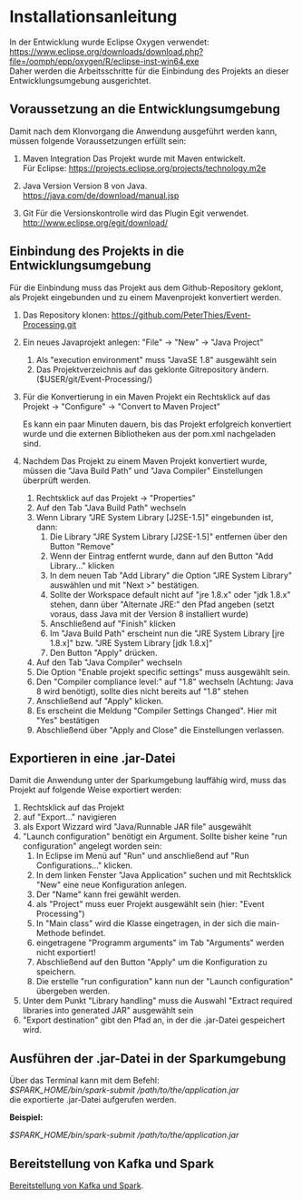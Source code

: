 # Installationsanleitung

In der Entwicklung wurde Eclipse Oxygen verwendet:  
https://www.eclipse.org/downloads/download.php?file=/oomph/epp/oxygen/R/eclipse-inst-win64.exe  
Daher werden die Arbeitsschritte für die Einbindung des Projekts an dieser Entwicklungsumgebung ausgerichtet.

## Voraussetzung an die Entwicklungsumgebung

Damit nach dem Klonvorgang die Anwendung ausgeführt werden kann, müssen folgende Voraussetzungen erfüllt sein:

1. Maven Integration
   Das Projekt wurde mit Maven entwickelt.  
   Für Eclipse: https://projects.eclipse.org/projects/technology.m2e

1. Java Version
   Version 8 von Java.  
   https://java.com/de/download/manual.jsp
   
1. Git
   Für die Versionskontrolle wird das Plugin Egit verwendet.  
   http://www.eclipse.org/egit/download/

## Einbindung des Projekts in die Entwicklungsumgebung

Für die Einbindung muss das Projekt aus dem Github-Repository geklont, als Projekt eingebunden und zu einem Mavenprojekt konvertiert werden.

1. Das Repository klonen: https://github.com/PeterThies/Event-Processing.git

1. Ein neues Javaprojekt anlegen: "File" -> "New" -> "Java Project" 
   1. Als "execution environment" muss "JavaSE 1.8" ausgewählt sein
   1. Das Projektverzeichnis auf das geklonte Gitrepository ändern.
      ($USER/git/Event-Processing/)
      
1. Für die Konvertierung in ein Maven Projekt ein Rechtsklick auf das Projekt -> "Configure" -> "Convert to Maven Project"
   
   Es kann ein paar Minuten dauern, bis das Projekt erfolgreich konvertiert wurde und die externen Bibliotheken aus der
   pom.xml nachgeladen sind.
   
1. Nachdem Das Projekt zu einem Maven Projekt konvertiert wurde, müssen die "Java Build Path" und "Java Compiler" Einstellungen überprüft werden. 
   1. Rechtsklick auf das Projekt -> "Properties"
   1. Auf den Tab "Java Build Path" wechseln
   1. Wenn Library "JRE System Library [J2SE-1.5]" eingebunden ist, dann:
      1. Die Library "JRE System Library [J2SE-1.5]" entfernen über den Button "Remove"
      1. Wenn der Eintrag entfernt wurde, dann auf den Button "Add Library..." klicken
      1. In dem neuen Tab "Add Library" die Option "JRE System Library" auswählen und mit "Next >" bestätigen.
      1. Sollte der Workspace default nicht auf "jre 1.8.x" oder "jdk 1.8.x" stehen, dann über "Alternate JRE:" den Pfad angeben (setzt voraus, dass Java mit der Version 8 installiert wurde)
      1. Anschließend auf "Finish" klicken
      1. Im "Java Build Path" erscheint nun die "JRE System Library [jre 1.8.x]" bzw. "JRE System Library [jdk 1.8.x]"
      1. Den Button "Apply" drücken.
   1. Auf den Tab "Java Compiler" wechseln
   1. Die Option "Enable projekt specific settings" muss ausgewählt sein.
   1. Den "Compiler compliance level:" auf "1.8" wechseln (Achtung: Java 8 wird benötigt), sollte dies nicht bereits auf "1.8" stehen
   1. Anschließend auf "Apply" klicken.
   1. Es erscheint die Meldung "Compiler Settings Changed". Hier mit "Yes" bestätigen
   1. Abschließend über "Apply and Close" die Einstellungen verlassen.

## Exportieren in eine .jar-Datei

Damit die Anwendung unter der Sparkumgebung lauffähig wird, muss das Projekt auf folgende Weise exportiert werden:

1. Rechtsklick auf das Projekt
1. auf "Export..." navigieren
1. als Export Wizzard wird "Java/Runnable JAR file" ausgewählt
1. "Launch configuration" benötigt ein Argument. Sollte bisher keine "run configuration" angelegt worden sein:
   1. In Eclipse im Menü auf "Run" und anschließend auf "Run Configurations..." klicken.
   1. In dem linken Fenster "Java Application" suchen und mit Rechtsklick "New" eine neue Konfiguration anlegen.
   1. Der "Name" kann frei gewählt werden.
   1. als "Project" muss euer Projekt ausgewählt sein (hier: "Event Processing")
   1. In "Main class" wird die Klasse eingetragen, in der sich die main-Methode befindet.
   1. eingetragene "Programm arguments" im Tab "Arguments" werden nicht exportiert!
   1. Abschließend auf den Button "Apply" um die Konfiguration zu speichern.
   1. Die erstelle "run configuration" kann nun der "Launch configuration" übergeben werden.
1. Unter dem Punkt "Library handling" muss die Auswahl "Extract required libraries into generated JAR" ausgewählt sein
1. "Export destination" gibt den Pfad an, in der die .jar-Datei gespeichert wird.

## Ausführen der .jar-Datei in der Sparkumgebung

Über das Terminal kann mit dem Befehl:  
*$SPARK_HOME/bin/spark-submit /path/to/the/application.jar*  
die exportierte .jar-Datei aufgerufen werden.

**Beispiel:**

*$SPARK_HOME/bin/spark-submit /path/to/the/application.jar*

## Bereitstellung von Kafka und Spark

[Bereitstellung von Kafka und Spark](./DevelopmentEnvironment/README.md).
